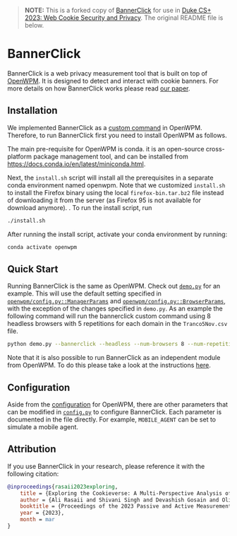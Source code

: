 > **NOTE:**  This is a forked copy of [BannerClick](https://github.com/bannerclick/bannerclick) for use in [Duke CS+ 2023: Web Cookie Security and Privacy](https://cs.duke.edu/undergraduate/research/csplus). The original README file is below.

BannerClick
=======

BannerClick is a web privacy measurement tool that is built on top of [OpenWPM](https://github.com/openwpm/OpenWPM).
It is designed to detect and interact with cookie banners.
For more details on how BannerClick works please read [our paper](https://bannerclick.github.io/).


Installation
------------

We implemented BannerClick as a [custom command](https://github.com/openwpm/OpenWPM/blob/master/custom_command.py) in OpenWPM. Therefore, to run BannerClick first you need to install OpenWPM as follows.

The main pre-requisite for OpenWPM is conda. it is an open-source cross-platform package management tool, and can be installed from https://docs.conda.io/en/latest/miniconda.html.


Next, the `install.sh` script will install all the prerequisites in a separate conda environment named openwpm. Note that we customized `install.sh` to install the Firefox binary using the local `firefox-bin.tar.bz2` file instead of downloading it from the server (as Firefox 95 is not available for download anymore).
. To run the install script, run

```bash
./install.sh
```

After running the install script, activate your conda environment by running:

```bash
conda activate openwpm
```

Quick Start
-----------

Running BannerClick is the same as OpenWPM. Check out
[`demo.py`](https://github.com/bannerclick/bannerclick/blob/bannerclick_v0.18.0/demo.py) for an example. This will use the default setting specified in
[`openwpm/config.py::ManagerParams`](https://github.com/bannerclick/bannerclick/blob/bannerclick_v0.18.0/openwpm/config.py#L110) and
[`openwpm/config.py::BrowserParams`](https://github.com/bannerclick/bannerclick/blob/bannerclick_v0.18.0/openwpm/config.py#L71), with the exception of the changes
specified in `demo.py`. As an example the following command will run the bannerclick custom command using 8 headless browsers with 5 repetitions for each domain in the `Tranco5Nov.csv` file.

```bash 
python demo.py --bannerclick --headless --num-browsers 8 --num-repetitions 5 ./bannerclick/input-files/Tranco5Nov.csv
```

Note that it is also possible to run BannerClick as an independent module from OpenWPM. To do this please take a look at the instructions [here](https://github.com/bannerclick/bannerclick/tree/bannerclick_v0.18.0/bannerclick#banner-detection-package).

Configuration
-----------

Aside from the [configuration](https://github.com/openwpm/OpenWPM/blob/master/docs/Configuration.md) for OpenWPM, there are other parameters that can be modified in [`config.py`](https://github.com/bannerclick/bannerclick/blob/bannerclick_v0.18.0/bannerclick/config.py) to configure BannerClick. Each parameter is documented in the file directly. For example, `MOBILE_AGENT` can be set to simulate a mobile agent.


Attribution
------------

If you use BannerClick in your research, please reference it with the following citation:

```bibtex
@inproceedings{rasaii2023exploring,
    title = {Exploring the Cookieverse: A Multi-Perspective Analysis of Web Cookies},
    author = {Ali Rasaii and Shivani Singh and Devashish Gosain and Oliver Gasser},
    booktitle = {Proceedings of the 2023 Passive and Active Measurement Conference},
    year = {2023},
    month = mar
}
```
